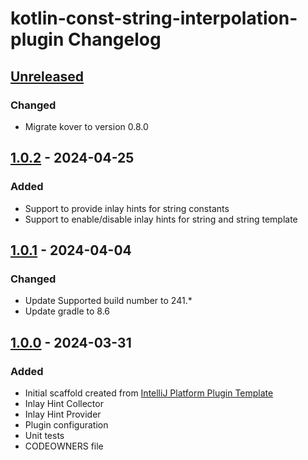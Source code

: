 <!-- Keep a Changelog guide -> https://keepachangelog.com -->

# kotlin-const-string-interpolation-plugin Changelog

## [Unreleased]

### Changed
- Migrate kover to version 0.8.0

## [1.0.2] - 2024-04-25

### Added

- Support to provide inlay hints for string constants
- Support to enable/disable inlay hints for string and string template

## [1.0.1] - 2024-04-04

### Changed

- Update Supported build number to 241.* 
- Update gradle to 8.6

## [1.0.0] - 2024-03-31

### Added

- Initial scaffold created from [IntelliJ Platform Plugin Template](https://github.com/JetBrains/intellij-platform-plugin-template)
- Inlay Hint Collector
- Inlay Hint Provider
- Plugin configuration
- Unit tests
- CODEOWNERS file

[Unreleased]: https://github.com/andrelmv/kotlin-const-string-interpolation-plugin/compare/v1.0.2...HEAD
[1.0.2]: https://github.com/andrelmv/kotlin-const-string-interpolation-plugin/compare/v1.0.1...v1.0.2
[1.0.1]: https://github.com/andrelmv/kotlin-const-string-interpolation-plugin/compare/v1.0.0...v1.0.1
[1.0.0]: https://github.com/andrelmv/kotlin-const-string-interpolation-plugin/commits/v1.0.0
